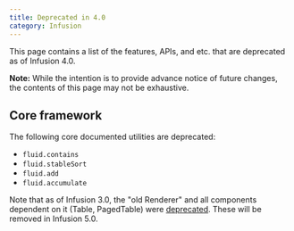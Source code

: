 ```yaml
---
title: Deprecated in 4.0
category: Infusion
---
```


This page contains a list of the features, APIs, and etc. that are deprecated as of Infusion 4.0.

<div class="infusion-docs-note"><strong>Note:</strong> While the intention is to provide advance notice of future
changes, the contents of this page may not be exhaustive.</div>

## Core framework

The following core documented utilities are deprecated:

* `fluid.contains`
* `fluid.stableSort`
* `fluid.add`
* `fluid.accumulate`

Note that as of Infusion 3.0, the "old Renderer" and all components dependent on it (Table, PagedTable) were
[deprecated](DeprecatedIn3_0.md). These will be removed in Infusion 5.0.

